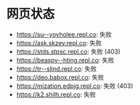 # 网页状态
- https://su--yoyholee.repl.co: 失败
- https://ask.skzey.repl.co: 失败
- https://stds.stpsc.repl.co: 失败 (403)
- https://beaspy--hting.repl.co: 失败
- https://tr--slind.repl.co: 失败
- https://deo.babox.repl.co: 失败
- https://mization.edpjg.repl.co: 失败 (403)
- https://k2.shilh.repl.co: 失败

